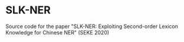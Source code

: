 # SLK-NER
Source code for the paper "SLK-NER: Exploiting Second-order Lexicon Knowledge for Chinese NER" (SEKE 2020)
